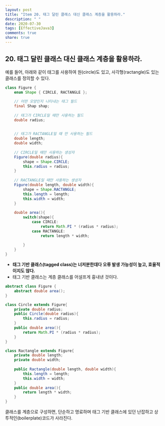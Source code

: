 ```yaml
---
layout: post
title: "Item 20. 태그 달린 클래스 대신 클래스 계층을 활용하라."
description: " "
date: 2020-07-30
tags: [EffectiveJava3]
comments: true
share: true
---
```


## 20. 태그 달린 클래스 대신 클래스 계층을 활용하라.
예를 들어, 아래와 같이 태그를 사용하여 원(circle)도 있고, 사각형(ractangle)도 있는 클래스를 정의할 수 있다.
```java
class Figure {
	enum Shape { CIRCLE, RACTANGLE };
	
	// 어떤 모양인지 나타내는 태그 필드
	final Shap shap;
	
	// 태그가 CIRCLE일 때만 사용하는 필드
	double radius;
	
	
	// 태그가 RACTANGLE일 때 만 사용하는 필드
	double length;
	double width;
	
	// CIRCLE일 때만 사용하는 생성자
	Figure(double radius){
		shape = Shape.CIRCLE;
		this.radius = radius;
	}
	
	// RACTANGLE일 때만 사용하는 생성자
	Figure(double length, double width){
		shape = Shape.RACTANGLE;
		this.length = length;
		this.width = width;
	}
	
	double area(){
		switch(shape){
			case CIRCLE:
				return Math.PI * (radius * radius);
			case RACTANGLE:
				return length * width;
			
		}
	}
}
```

- __태그 기반 클래스(tagged class)는 너저분한데다 오류 발생 가능성이 높고, 효율적이지도 않다.__
- 태그 기반 클래스는 계층 클래스를 어설프게 흉내낸 것이다.


```java
abstract class Figure {
	abstract double area();
}

class Circle extends Figure{
	private double radius;
	public Circle(double radius){
		this.radius = radius;
	}
	public double area(){
		return Math.PI * (radius * radius);
	}
}

class Ractangle extends Figure{
	private double length;
	private double width;
	
	public Ractangle(double length, double width){
		this.length = length;
		this.width = width;
	}
	public double area(){
		return length * width;
	}
}
```
클래스를 계층으로 구성하면, 단순하고 명료하며 태그 기반 클래스에 있던 난잡하고 상투적인(boilerplate)코드가 사라진다.